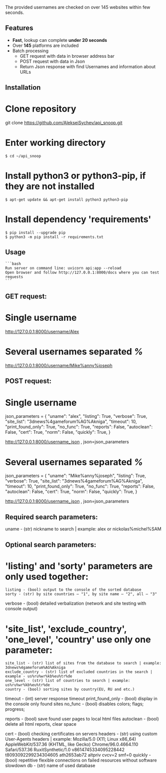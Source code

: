 The provided usernames are checked on over 145 websites within few seconds.

## Features

* **Fast**, lookup can complete **under 20 seconds**
* Over **145** platforms are included
* Batch processing
    * GET request with data in browser address bar
    * POST request with data in Json
    * Return Json response with find Usernames and information about URLs

## Installation
# Clone repository
git clone https://github.com/AlekseiSychev/api_snoop.git

# Enter working directory
    $ cd ~/api_snoop

# Install python3 or python3-pip, if they are not installed
    $ apt-get update && apt-get install python3 python3-pip

# Install dependency 'requirements'
    $ pip install --upgrade pip
    $ python3 -m pip install -r requirements.txt

## Usage

    ```bash
    Run server on command line: uvicorn api:app --reload
    Open browser and follow http://127.0.0.1:8000/docs where you can test requests 
    ```
## GET request:

  # Single username
  http://127.0.0.1:8000/username/Alex

  # Several usernames separated *%* 
  http://127.0.0.1:8000/username/Mike%anny%joseph

## POST request:

  # Single username
  json_parameters = 
                    {
                        "uname": "alex",
                        "listing": True,
                        "verbose": True,
                        "site_list": "3dnews%4gameforum%AG%Akniga",
                        "timeout": 10,
                        "print_found_only": True,
                        "no_func": True,
                        "reports": False,
                        "autoclean": False,
                        "cert": True,
                        "norm": False,
                        "quickly": True,
                    }

  http://127.0.0.1:8000/username_json , json=json_parameters

  # Several usernames separated *%*
  json_parameters = 
                    {
                        "uname": "Mike%anny%joseph",
                        "listing": True,
                        "verbose": True,
                        "site_list": "3dnews%4gameforum%AG%Akniga",
                        "timeout": 10,
                        "print_found_only": True,
                        "no_func": True,
                        "reports": False,
                        "autoclean": False,
                        "cert": True,
                        "norm": False,
                        "quickly": True,
                    }

  http://127.0.0.1:8000/username_json , json=json_parameters

## Required search parameters:
  uname - (str) nickname to search | example: alex or nickolas%michel%SAM

## Optional search parameters:

  # 'listing' and 'sorty' parameters are only used together:
    listing - (bool) output to the console of the sorted database
    sorty - (str) by site countries — "1", by site name — "2", all — "3"

  verbose - (bool) detailed verbalization (network and site testing with console output)

  # 'site_list', 'exclude_country', 'one_level', 'country' use only one parameter:
    site_list - (str) list of sites from the database to search | example: 3dnews%4gameforum%AG%Akniga
    exclude_country - (str) list of excluded countries in the search | example - us%ru%wr%kb%eu%tr%de
    one_level - (str) list of countries to search | example: us%ru%wr%kb%eu%tr%de
    country - (bool) sorting sites by country(EU, RU and etc.) 

  timeout - (int) server response timeout
  print_found_only - (bool) display in the console only found sites
  no_func - (bool) disables colors; flags; progress;

  reports - (bool) save found user pages to local html files
  autoclean - (bool) delete all html reports, clear space

  cert - (bool) checking certificates on servers
  headers - (str) using custom User-Agents headers | example: Mozilla/5.0 (X11; Linux x86_64) AppleWebKit/537.36 (KHTML, like Gecko) Chrome/96.0.4664.110 Safari/537.36 RuxitSynthetic/1.0 v8614745334095228442 t8093092299234304605 ath2653ab72 altpriv cvcv=2 smf=0
  quickly - (bool) repetitive flexible connections on failed resources without software slowdown
  db - (str) name of used database